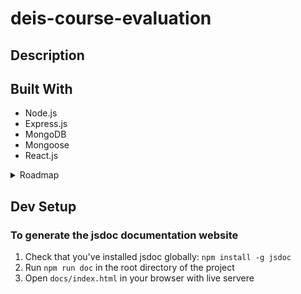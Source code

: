# deis-course-evaluation

## Description 
## Built With
- Node.js
- Express.js
- MongoDB
- Mongoose
- React.js
<details>
<summary>Roadmap</summary>

Frontend/Backend
- [ ] Implement user auth with oauth2.0 
	- [x] Generate google oauth url 
	- [ ] Handle google oauth callback
	- [ ] Store user model in database

Frontend
- [x] Implement Navbar UI  
	- [x] Implement search bar
	- [x] Hide search bar in main page navbar, transform into advanced search bar 
	- [x] Implement css modules for better styling
	- [x] Import react-icons packages for navbar icons
- Main Page
	- [ ] Create components that display course data 
		- [ ] Request course data from backend
		- [ ] Extract important data
		- [ ] Display data in a card

Backend
- [ ] Create moc data for testing in JSON
- [ ] Test API endpoints


Nice to haves
- [ ] Implement main page search bar dropdown custom UI?
</details>

## Dev Setup 
### To generate the jsdoc documentation website
1. Check that you've installed jsdoc globally: `npm install -g jsdoc`
2. Run `npm run doc` in the root directory of the project
3. Open `docs/index.html` in your browser with live servere